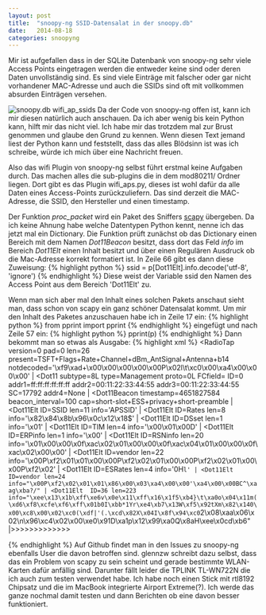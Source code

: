```yaml
---
layout: post
title:  "snoopy-ng SSID-Datensalat in der snoopy.db"
date:   2014-08-18
categories: snoopyng
---
```

Mir ist aufgefallen dass in der SQLite Datenbank von snoopy-ng sehr viele Access Points eingetragen werden die entweder keine sind oder deren Daten unvollständig sind. Es sind viele Einträge mit falscher oder gar nicht vorhandener MAC-Adresse und auch die SSIDs sind oft mit vollkommen absurden Einträgen versehen.

![snoopy.db wifi_ap_ssids](https://www.dropbox.com/s/sv1rpj07qglczcw/Screenshot%202014-08-17%2014.04.24.png?dl=1)
Da der Code von snoopy-ng offen ist, kann ich mir diesen natürlich auch anschauen. Da ich aber wenig bis kein Python kann, hilft mir das nicht viel. Ich habe mir das trotzdem mal zur Brust genommen und glaube den Grund zu kennen. Wenn diesen Text jemand liest der Python kann und feststellt, dass das alles Blödsinn ist was ich schreibe, würde ich mich über eine Nachricht freuen.

Also das wifi Plugin von snoopy-ng selbst führt erstmal keine Aufgaben durch. Das machen alles die sub-plugins die in dem mod80211/ Ordner liegen. Dort gibt es das Plugin wifi_aps.py, dieses ist wohl dafür da alle Daten eines Access-Points zurückzuliefern. Das sind derzeit die MAC-Adresse, die SSID, den Hersteller und einen timestamp.

Der Funktion *proc_packet* wird ein Paket des Sniffers [scapy](http://www.secdev.org/projects/scapy/) übergeben. Da ich keine Ahnung habe welche Datentypen Python kennt, nenne ich das jetzt mal ein Dictionary. Die Funktion prüft zunächst ob das Dictionary einen Bereich mit dem Namen *Dot11Beacon* besitzt, dass dort das Feld *info* im Bereich *Dot11Elt* einen Inhalt besitzt und über einen Regulären Ausdruck ob die Mac-Adresse korrekt formatiert ist. In Zeile 66 gibt es dann diese Zuweisung:
{% highlight python %}
ssid = p[Dot11Elt].info.decode('utf-8', 'ignore')
{% endhighlight %}
Diese weist der Variable ssid den Namen des Access Point aus dem Bereich 'Dot11Elt' zu.

Wenn man sich aber mal den Inhalt eines solchen Pakets anschaut sieht man, dass schon von scapy ein ganz schöner Datensalat kommt. Um mir den Inhalt des Paketes anzuschauen habe ich in Zeile 17 ein:
{% highlight python %}
from pprint import pprint
{% endhighlight %}
eingefügt und nach Zeile 57 ein:
{% highlight python %}
pprint(p)
{% endhighlight %}
Dann bekommt man so etwas als Ausgabe:
{% highlight xml %}
<RadioTap  version=0 pad=0 len=26 present=TSFT+Flags+Rate+Channel+dBm_AntSignal+Antenna+b14 notdecoded='\xf9\xad+\x00\x00\x00\x00\x00P\x02l\t\xc0\x00\xa4\x00\x00\x00' |
	<Dot11  subtype=8L type=Management proto=0L FCfield= ID=0 addr1=ff:ff:ff:ff:ff:ff addr2=00:11:22:33:44:55 addr3=00:11:22:33:44:55 SC=17792 addr4=None |
		<Dot11Beacon  timestamp=4651827584 beacon_interval=100 cap=short-slot+ESS+privacy+short-preamble |
			<Dot11Elt  ID=SSID len=11 info='APSSID' |
			<Dot11Elt  ID=Rates len=8 info='\x82\x84\x8b\x96\x0c\x12\x18$' |
			<Dot11Elt  ID=DSset len=1 info='\x01' |
			<Dot11Elt  ID=TIM len=4 info='\x00\x01\x00D' |
			<Dot11Elt  ID=ERPinfo len=1 info='\x00' |
			<Dot11Elt  ID=RSNinfo len=20 info='\x01\x00\x00\x0f\xac\x02\x01\x00\x00\x0f\xac\x04\x01\x00\x00\x0f\xac\x02\x00\x00' |
			<Dot11Elt  ID=vendor len=22 info='\x00P\xf2\x01\x01\x00\x00P\xf2\x02\x01\x00\x00P\xf2\x02\x01\x00\x00P\xf2\x02' |
			<Dot11Elt  ID=ESRates len=4 info='0H`l' |
			<Dot11Elt  ID=vendor len=24 info="\x00P\xf2\x02\x01\x01\x86\x00\x03\xa4\x00\x00'\xa4\x00\x00BC^\xaag\xba?/" |
			<Dot11Elt  ID=36 len=223 info="\xee\x13\x1b\xff\xe6v\x0e\x11\xff\x16\x1f5\xb4}\t\xa0o\x04\x11m(\xd6\xf8\xcfe\xf6\xff\x01b0I\xbb*1Yr\xe4\xb7\x13W\xf5\x92tXm\x82\x140\x00\xc8\x00\x02\xc0(\xdf|'(.\xcd\x82X\x04I\x8f\x94\xc0`2\x08\xaa\x06\x02\n\x96\xc4\x02\x00\xe0\x91D\xa1p\x12\x99\xa0Q\x8aH\xee\x0cd\xb6" |>>>>>>>>>>>>>

{% endhighlight %}
Auf Github findet man in den Issues zu snoopy-ng ebenfalls User die davon betroffen sind. glennzw schreibt dazu selbst, dass das ein Problem von scapy zu sein scheint und gerade bestimmte WLAN-Karten dafür anfällig sind. Darunter fällt leider die TPLINK TL-WN722N die ich auch zum testen verwendet habe. Ich habe noch einen Stick mit rtl8192 Chipsatz und die im MacBook integrierte Airport Extreme(?). Ich werde das ganze nochmal damit testen und dann Berichten ob eine davon besser funktioniert.